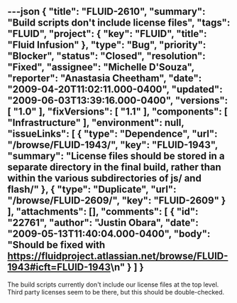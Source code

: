 ---json
{
  "title": "FLUID-2610",
  "summary": "Build scripts don't include license files",
  "tags": "FLUID",
  "project": {
    "key": "FLUID",
    "title": "Fluid Infusion"
  },
  "type": "Bug",
  "priority": "Blocker",
  "status": "Closed",
  "resolution": "Fixed",
  "assignee": "Michelle D'Souza",
  "reporter": "Anastasia Cheetham",
  "date": "2009-04-20T11:02:11.000-0400",
  "updated": "2009-06-03T13:39:16.000-0400",
  "versions": [
    "1.0"
  ],
  "fixVersions": [
    "1.1"
  ],
  "components": [
    "Infrastructure"
  ],
  "environment": null,
  "issueLinks": [
    {
      "type": "Dependence",
      "url": "/browse/FLUID-1943/",
      "key": "FLUID-1943",
      "summary": "License files should be stored in a separate directory in the final build, rather than within the various subdirectories of js/ and flash/"
    },
    {
      "type": "Duplicate",
      "url": "/browse/FLUID-2609/",
      "key": "FLUID-2609"
    }
  ],
  "attachments": [],
  "comments": [
    {
      "id": "22761",
      "author": "Justin Obara",
      "date": "2009-05-13T11:40:04.000-0400",
      "body": "Should be fixed with <https://fluidproject.atlassian.net/browse/FLUID-1943#icft=FLUID-1943>\n"
    }
  ]
}
---
The build scripts currently don't include our license files at the top level. Third party licenses seem to be there, but this should be double-checked.

        
